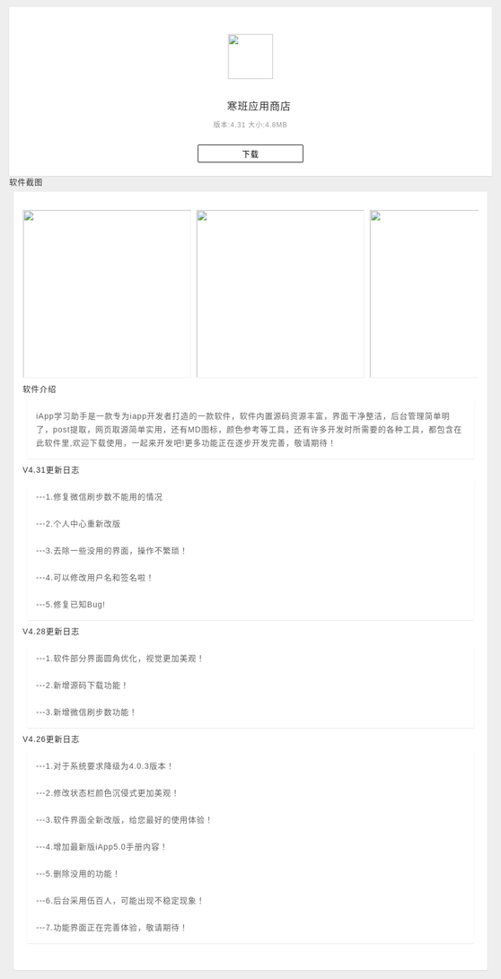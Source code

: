<body>
<!DOCTYPE html PUBLIC "-//W3C//DTD XHTML 1.0 Transitional//EN" "http://www.w3.org/TR/xhtml1/DTD/xhtml1-transitional.dtd">
<html xmlns="http://www.w3.org/1999/xhtml">
<head>
<meta http-equiv="Content-Type" content="text/html; charset=UTF-8">
<title>寒班应用商店</title>
<meta name="viewport" content="width=device-width, initial-scale=1, maximum-scale=1, user-scalable=no">
<style>
html{background:#eee}
*{letter-spacing:1px;font-family:'Helvetica','Droidsansfallback','Heiti SC';box-sizing:border-box;outline:none;margin:0;padding:0;border:0;text-decoration:none;-webkit-tap-highlight-color:rgba(0,0,0,0);color:#333;}
body{margin:0 auto;max-width:960px;box-shadow:0px 1px 2px rgba(0,0,0,0.2);min-width:320px;padding-bottom:0.1px}
#hedadr{background:#fff;text-align:center;box-shadow:0px 1px 2px rgba(0,0,0,0.1)}
#hedadr img{width:80px;height:80px;margin:48px 0px 16px 0px}
#hedadr ul{font-size:18px;margin-bottom:8px}
#hedadr ul i{color:#939393;font-size:14px;font-style:normal}
#hedadr p{font-size:12px;color:#939393;}
#hedadr dd{padding:16px 0px 24px 0px}
#hedadr dd button{cursor:pointer;background:rgba(0,0,0,0);border:solid 1px #000000;width:188px;font-size:14px;color:#000000;border-radius:2px;height:32px}

.title{color:#616161;list-style:none;border-left:solid 4px #000000;margin:12px 8px;padding-left:8px;font-size:14px}
.show{background:#fff;margin:8px;box-shadow:0px 1px 2px rgba(0,0,0,0.1);border-radius:2px;padding:16px;font-size:14px;color:#616161;line-height:24px;word-wrap:break-word;}
.show a{color:#009688;}
.pic{white-space:nowrap;overflow-x:auto;margin-top:16px}
.pic img{height:300px;margin-right:4px;border:solid 1px #eee}

.ad{display:-moz-box;display:-webkit-box;display:box;height:88px}
.ad:active{background:rgba(0,0,0,0.04)}
.ad img{width:56px;height:56px;margin:16px;border-radius:8px;background:#eee}
.ad p{-moz-box-flex:1;-webkit-box-flex:1;box-flex:1;padding:16px 0px}
.ad p u{white-space:nowrap;text-overflow:ellipsis;overflow:hidden;display:block;font-size:12px}

.ad a{color:#fff;background:#009688;display:inline-block;width:64px;height:32px;margin:28px 16px;text-align:center;line-height:32px;font-size:12px;border-radius:2px}
.ad a:active{opacity:0.8;box-shadow:0px 2px 4px rgba(0,0,0,0.2)}
.pp{background:#009688;width: 100%;padding-top: 15px;padding-bottom: 15px; text-align: left;}
table{border-collapse:collapse;border-top:solid 1px #eee;width:100%}
table tr{cursor:pointer;border-bottom:solid 1px #eee;}
table tr:active{background:#eee;}
table td{font-size:14px;padding:8px;line-height:24px;}
</style>
</head>

<html>
<head>

</head>
<body>
<div id="hedadr">
<img src="http://sanyuan.5br.cn/album/upload/1498/2019/10/28/1498_1108350.png">
<ul>寒班应用商店</ul>
<p>版本:4.31    大小:4.8MB</p>
<dd><a href="https://www.lanzous.com/i7gnkof"><button>下载</button></a></dd>
</div>
<div class="title">软件截图</div>
<div class="show">
<div class="pic">
<img src="http://sanyuan.5br.cn/album/upload/1498/2019/11/20/1498_1124550.png">
<img src="http://sanyuan.5br.cn/album/upload/1498/2019/11/20/1498_1124561.png">
<img src="http://sanyuan.5br.cn/album/upload/1498/2019/11/20/1498_1124562.png">
<img src="http://sanyuan.5br.cn/album/upload/1498/2019/11/20/1498_1124563.png">
<img src="http://sanyuan.5br.cn/album/upload/1498/2019/11/20/1498_1124564.png">
<img src="http://sanyuan.5br.cn/album/upload/1498/2019/11/20/1498_1124565.png">
<img src="http://sanyuan.5br.cn/album/upload/1498/2019/11/20/1498_1124566.png">
</div>
<div class="title">软件介绍</div>
<div class="show">iApp学习助手是一款专为iapp开发者打造的一款软件，软件内置源码资源丰富，界面干净整洁，后台管理简单明了，post提取，网页取源简单实用，还有MD图标，颜色参考等工具，还有许多开发时所需要的各种工具，都包含在此软件里,欢迎下载使用，一起来开发吧!更多功能正在逐步开发完善，敬请期待！
</div>

<div class="title" id="q">V4.31更新日志</div>
<div class="show" id="qx">---1.修复微信刷步数不能用的情况<br><br>---2.个人中心重新改版<br><br>---3.去除一些没用的界面，操作不繁琐！<br><br>---4.可以修改用户名和签名啦！<br><br>---5.修复已知Bug!</div>


<div class="title" id="q">V4.28更新日志</div>
<div class="show" id="qx">---1.软件部分界面圆角优化，视觉更加美观！<br><br>---2.新增源码下载功能！<br><br>---3.新增微信刷步数功能！</div>


<div class="title" id="q">V4.26更新日志</div>
<div class="show" id="qx">---1.对于系统要求降级为4.0.3版本！<br><br>---2.修改状态栏颜色沉侵式更加美观！<br><br>---3.软件界面全新改版，给您最好的使用体验！<br><br>---4.增加最新版iApp5.0手册内容！<br><br>---5.删除没用的功能！<br><br>---6.后台采用伍百人，可能出现不稳定现象！<br><br>---7.功能界面正在完善体验，敬请期待！</div>


</body>
</html>

<body>
</body>
</html>
<br/>
